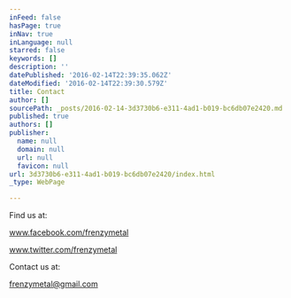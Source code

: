 ```yaml
---
inFeed: false
hasPage: true
inNav: true
inLanguage: null
starred: false
keywords: []
description: ''
datePublished: '2016-02-14T22:39:35.062Z'
dateModified: '2016-02-14T22:39:30.579Z'
title: Contact
author: []
sourcePath: _posts/2016-02-14-3d3730b6-e311-4ad1-b019-bc6db07e2420.md
published: true
authors: []
publisher:
  name: null
  domain: null
  url: null
  favicon: null
url: 3d3730b6-e311-4ad1-b019-bc6db07e2420/index.html
_type: WebPage

---
```

Find us at:

www.facebook.com/frenzymetal

www.twitter.com/frenzymetal

Contact us at:

frenzymetal@gmail.com